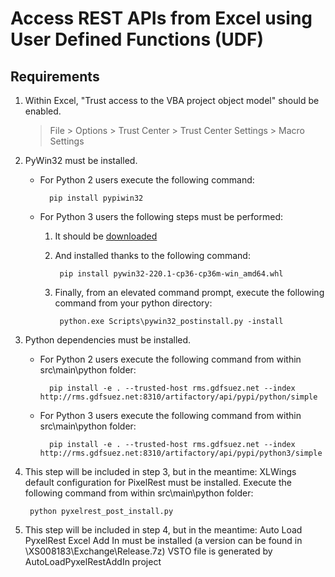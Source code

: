 # Access REST APIs from Excel using User Defined Functions (UDF)

## Requirements

1. Within Excel, "Trust access to the VBA project object model" should be enabled.
    > File > Options > Trust Center > Trust Center Settings > Macro Settings
2. PyWin32 must be installed.
    * For Python 2 users execute the following command:
    
            pip install pypiwin32
    * For Python 3 users the following steps must be performed:
        1. It should be [downloaded](http://www.lfd.uci.edu/~gohlke/pythonlibs/#pywin32)
        2. And installed thanks to the following command:
        
                pip install pywin32-220.1-cp36-cp36m-win_amd64.whl
        3. Finally, from an elevated command prompt, execute the following command from your python directory:
        
                python.exe Scripts\pywin32_postinstall.py -install
3. Python dependencies must be installed.
    * For Python 2 users execute the following command from within src\main\python folder:

            pip install -e . --trusted-host rms.gdfsuez.net --index http://rms.gdfsuez.net:8310/artifactory/api/pypi/python/simple
    * For Python 3 users execute the following command from within src\main\python folder:

            pip install -e . --trusted-host rms.gdfsuez.net --index http://rms.gdfsuez.net:8310/artifactory/api/pypi/python3/simple
4. This step will be included in step 3, but in the meantime: XLWings default configuration for PixelRest must be installed. Execute the following command from within src\main\python folder:

        python pyxelrest_post_install.py
5. This step will be included in step 4, but in the meantime: Auto Load PyxelRest Excel Add In must be installed (a version can be found in \\XS008183\Exchange\Release.7z)
    VSTO file is generated by AutoLoadPyxelRestAddIn project
